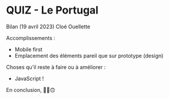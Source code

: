 # QUIZ - Le Portugal

Bilan (19 avril 2023)
Cloé Ouellette

Accomplissements :
- Mobile first
- Emplacement des éléments pareil que sur prototype (design)

Choses qu'il reste à faire ou à améliorer :
- JavaScript !

En conclusion, 😮‍💨🙃